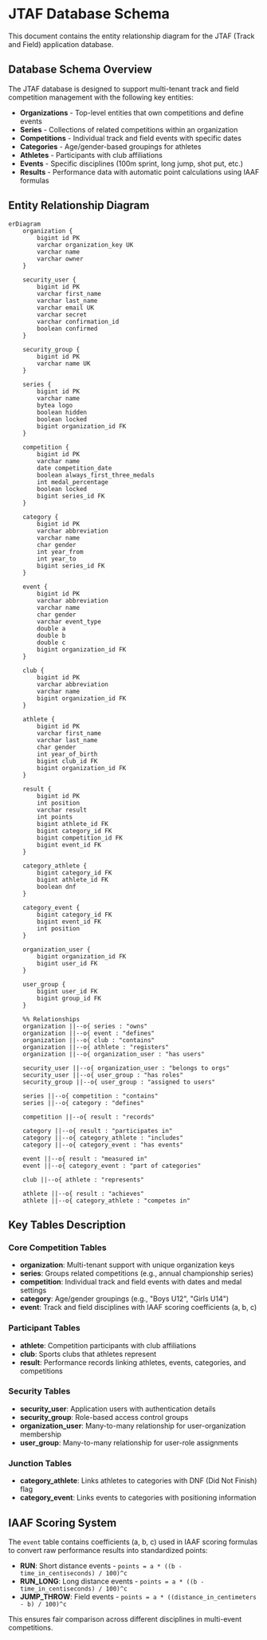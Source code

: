 # JTAF Database Schema

This document contains the entity relationship diagram for the JTAF (Track and Field) application database.

## Database Schema Overview

The JTAF database is designed to support multi-tenant track and field competition management with the following key entities:

- **Organizations** - Top-level entities that own competitions and define events
- **Series** - Collections of related competitions within an organization
- **Competitions** - Individual track and field events with specific dates
- **Categories** - Age/gender-based groupings for athletes
- **Athletes** - Participants with club affiliations
- **Events** - Specific disciplines (100m sprint, long jump, shot put, etc.)
- **Results** - Performance data with automatic point calculations using IAAF formulas

## Entity Relationship Diagram

```mermaid
erDiagram
    organization {
        bigint id PK
        varchar organization_key UK
        varchar name
        varchar owner
    }
    
    security_user {
        bigint id PK
        varchar first_name
        varchar last_name
        varchar email UK
        varchar secret
        varchar confirmation_id
        boolean confirmed
    }
    
    security_group {
        bigint id PK
        varchar name UK
    }
    
    series {
        bigint id PK
        varchar name
        bytea logo
        boolean hidden
        boolean locked
        bigint organization_id FK
    }
    
    competition {
        bigint id PK
        varchar name
        date competition_date
        boolean always_first_three_medals
        int medal_percentage
        boolean locked
        bigint series_id FK
    }
    
    category {
        bigint id PK
        varchar abbreviation
        varchar name
        char gender
        int year_from
        int year_to
        bigint series_id FK
    }
    
    event {
        bigint id PK
        varchar abbreviation
        varchar name
        char gender
        varchar event_type
        double a
        double b
        double c
        bigint organization_id FK
    }
    
    club {
        bigint id PK
        varchar abbreviation
        varchar name
        bigint organization_id FK
    }
    
    athlete {
        bigint id PK
        varchar first_name
        varchar last_name
        char gender
        int year_of_birth
        bigint club_id FK
        bigint organization_id FK
    }
    
    result {
        bigint id PK
        int position
        varchar result
        int points
        bigint athlete_id FK
        bigint category_id FK
        bigint competition_id FK
        bigint event_id FK
    }
    
    category_athlete {
        bigint category_id FK
        bigint athlete_id FK
        boolean dnf
    }
    
    category_event {
        bigint category_id FK
        bigint event_id FK
        int position
    }
    
    organization_user {
        bigint organization_id FK
        bigint user_id FK
    }
    
    user_group {
        bigint user_id FK
        bigint group_id FK
    }

    %% Relationships
    organization ||--o{ series : "owns"
    organization ||--o{ event : "defines"
    organization ||--o{ club : "contains"
    organization ||--o{ athlete : "registers"
    organization ||--o{ organization_user : "has users"
    
    security_user ||--o{ organization_user : "belongs to orgs"
    security_user ||--o{ user_group : "has roles"
    security_group ||--o{ user_group : "assigned to users"
    
    series ||--o{ competition : "contains"
    series ||--o{ category : "defines"
    
    competition ||--o{ result : "records"
    
    category ||--o{ result : "participates in"
    category ||--o{ category_athlete : "includes"
    category ||--o{ category_event : "has events"
    
    event ||--o{ result : "measured in"
    event ||--o{ category_event : "part of categories"
    
    club ||--o{ athlete : "represents"
    
    athlete ||--o{ result : "achieves"
    athlete ||--o{ category_athlete : "competes in"
```

## Key Tables Description

### Core Competition Tables
- **organization**: Multi-tenant support with unique organization keys
- **series**: Groups related competitions (e.g., annual championship series)
- **competition**: Individual track and field events with dates and medal settings
- **category**: Age/gender groupings (e.g., "Boys U12", "Girls U14")
- **event**: Track and field disciplines with IAAF scoring coefficients (a, b, c)

### Participant Tables
- **athlete**: Competition participants with club affiliations
- **club**: Sports clubs that athletes represent
- **result**: Performance records linking athletes, events, categories, and competitions

### Security Tables
- **security_user**: Application users with authentication details
- **security_group**: Role-based access control groups
- **organization_user**: Many-to-many relationship for user-organization membership
- **user_group**: Many-to-many relationship for user-role assignments

### Junction Tables
- **category_athlete**: Links athletes to categories with DNF (Did Not Finish) flag
- **category_event**: Links events to categories with positioning information

## IAAF Scoring System

The `event` table contains coefficients (a, b, c) used in IAAF scoring formulas to convert raw performance results into standardized points:

- **RUN**: Short distance events - `points = a * ((b - time_in_centiseconds) / 100)^c`
- **RUN_LONG**: Long distance events - `points = a * ((b - time_in_centiseconds) / 100)^c`
- **JUMP_THROW**: Field events - `points = a * ((distance_in_centimeters - b) / 100)^c`

This ensures fair comparison across different disciplines in multi-event competitions.